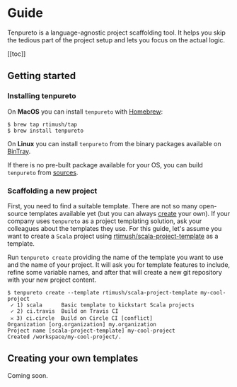 # Guide

Tenpureto is a language-agnostic project scaffolding tool. It helps you skip the tedious part of the project setup and
lets you focus on the actual logic.

[[toc]]

## Getting started

### Installing tenpureto

On **MacOS** you can install `tenpureto` with [Homebrew](https://brew.sh):

```
$ brew tap rtimush/tap
$ brew install tenpureto
```

On **Linux** you can install `tenpureto` from the binary packages available on
[BinTray](https://bintray.com/tenpureto/).

If there is no pre-built package available for your OS, you can build `tenpureto` from
[sources](https://github.com/rtimush/tenpureto/blob/master/README.md#build-from-sources).

### Scaffolding a new project

First, you need to find a suitable template. There are not so many open-source templates available yet (but you can
always [create](#creating-your-own-templates) your own). If your company uses `tenpureto` as a project templating
solution, ask your colleagues about the templates they use. For this guide, let's assume you want to create a `Scala`
project using [rtimush/scala-project-template](https://github.com/rtimush/scala-project-template) as a template.

Run `tenpureto create` providing the name of the template you want to use and the name of your project. It will ask you
for template features to include, refine some variable names, and after that will create a new git repository with your
new project content.

<pre class="language-terminal"><code>$ <span class="white">tenpureto create --template rtimush/scala-project-template my-cool-project</span>
 <span class="green char">✓</span> 1) <span class="white">scala</span>      <span class="green">Basic template to kickstart Scala projects</span>
 <span class="green char">✓</span> 2) <span class="white">ci.travis</span>  <span class="green">Build on Travis CI</span>
 <span class="red char">𐄂</span> 3) <span class="white">ci.circle</span>  <span class="green">Build on Circle CI <span class="black">[conflict]</span></span>
Organization <span class="black">[org.organization]</span> my.organization
Project name <span class="black">[scala-project-template]</span> my-cool-project
Created /workspace/my-cool-project/.
</code></pre>

## Creating your own templates

Coming soon.
